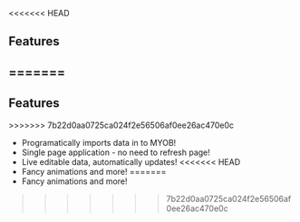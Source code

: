 <<<<<<< HEAD
<h2>Features<h2>
=======
<h2>Features</h2>
>>>>>>> 7b22d0aa0725ca024f2e56506af0ee26ac470e0c

* Programatically imports data in to MYOB!
* Single page application - no need to refresh page!
* Live editable data, automatically updates!
<<<<<<< HEAD
* Fancy animations and more!
=======
* Fancy animations and more!
>>>>>>> 7b22d0aa0725ca024f2e56506af0ee26ac470e0c
